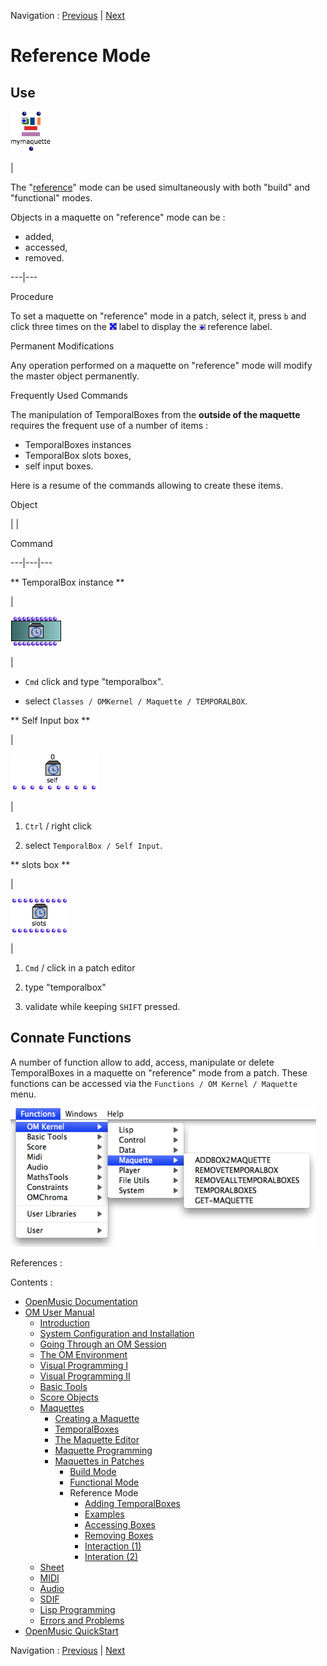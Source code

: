 Navigation : [Previous](Maquettes%20in%20Patches1 "page
précédente\(Functional Mode\)") | [Next](addprocedure "page
suivante\(Adding TemporalBoxes\)")


# Reference Mode

## Use

![](../res/maquetteref_icon.png)

|

The "[reference](RefMode)" mode can be used simultaneously with both
"build" and "functional" modes.

Objects in a maquette on "reference" mode can be :

  * added,
  * accessed,
  * removed.

  
---|---  
  
Procedure

To set a maquette on "reference" mode in a patch, select it, press `b` and
click three times on the ![](../res/cross_icon.png) label to display the
![](../res/ref_icon.png) reference label.

Permanent Modifications

Any operation performed on a maquette on "reference" mode will modify the
master object permanently.

Frequently Used Commands

The manipulation of TemporalBoxes from the  **outside of the maquette**
requires the frequent use of a number of items :

  * TemporalBoxes instances
  * TemporalBox slots boxes, 
  * self input  boxes. 

Here is a resume of the commands allowing to create these items.

Object

| |

Command  
  
---|---|---  
  
** TemporalBox instance **

|

![](../res/tempbox_icon.png)

|

  * `Cmd` click and type "temporalbox".

  * select `Classes / OMKernel / Maquette / TEMPORALBOX`.

  
  
** Self Input box **

|

![](../res/selfbox_icon.png)

|

  1. `Ctrl` / right click

  2. select `TemporalBox / Self Input`.

  
  
** slots box **

|

![](../res/slotstempbox_icon.png)

|

  1. `Cmd` / click in a patch editor

  2. type "temporalbox"

  3. validate while keeping `SHIFT` pressed.

  
  
## Connate Functions

A number of function allow to add, access, manipulate or delete TemporalBoxes
in a maquette on "reference" mode from a patch. These functions can be
accessed via the `Functions / OM Kernel / Maquette` menu.

![](../res/functionsmaqref.png)

References :

Contents :

  * [OpenMusic Documentation](OM-Documentation)
  * [OM User Manual](OM-User-Manual)
    * [Introduction](00-Contents)
    * [System Configuration and Installation](Installation)
    * [Going Through an OM Session](Goingthrough)
    * [The OM Environment](Environment)
    * [Visual Programming I](BasicVisualProgramming)
    * [Visual Programming II](AdvancedVisualProgramming)
    * [Basic Tools](BasicObjects)
    * [Score Objects](ScoreObjects)
    * [Maquettes](Maquettes)
      * [Creating a Maquette](Maquette)
      * [TemporalBoxes](TemporalBoxes)
      * [The Maquette Editor](Editor)
      * [Maquette Programming](Programming%20Maquette)
      * [Maquettes in Patches](Maquettes%20in%20Patches)
        * [Build Mode](Build)
        * [Functional Mode](Maquettes%20in%20Patches1)
        * Reference Mode
          * [Adding TemporalBoxes](addprocedure)
          * [Examples](addexamples)
          * [Accessing Boxes](REF3)
          * [Removing Boxes](REF4)
          * [Interaction (1)](REF5)
          * [Interation (2)](Intercation2)
    * [Sheet](Sheet)
    * [MIDI](MIDI)
    * [Audio](Audio)
    * [SDIF](SDIF)
    * [Lisp Programming](Lisp)
    * [Errors and Problems](errors)
  * [OpenMusic QuickStart](QuickStart-Chapters)

Navigation : [Previous](Maquettes%20in%20Patches1 "page
précédente\(Functional Mode\)") | [Next](addprocedure "page
suivante\(Adding TemporalBoxes\)")

